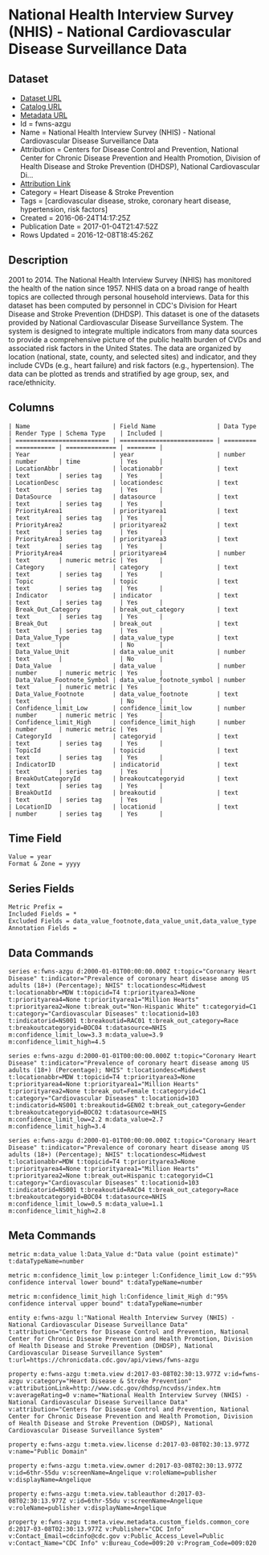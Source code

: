 # National Health Interview Survey (NHIS) - National Cardiovascular Disease Surveillance Data

## Dataset

* [Dataset URL](https://chronicdata.cdc.gov/api/views/fwns-azgu/rows.json?max_rows=100)
* [Catalog URL](https://catalog.data.gov/dataset/national-health-interview-survey-nhis-national-cardiovascular-disease-surveillance-data)
* [Metadata URL](https://chronicdata.cdc.gov/api/views/fwns-azgu)
* Id = fwns-azgu
* Name = National Health Interview Survey (NHIS) - National Cardiovascular Disease Surveillance Data
* Attribution = Centers for Disease Control and Prevention, National Center for Chronic Disease Prevention and Health Promotion, Division of Health Disease and Stroke Prevention (DHDSP), National Cardiovascular Di...
* [Attribution Link](http://www.cdc.gov/dhdsp/ncvdss/index.htm)
* Category = Heart Disease & Stroke Prevention
* Tags = [cardiovascular disease, stroke, coronary heart disease, hypertension, risk factors]
* Created = 2016-06-24T14:17:25Z
* Publication Date = 2017-01-04T21:47:52Z
* Rows Updated = 2016-12-08T18:45:26Z

## Description

2001 to 2014. The National Health Interview Survey (NHIS) has monitored the health of the nation since 1957. NHIS data on a broad range of health topics are collected through personal household interviews.  Data for this dataset has been computed by personnel in CDC's Division for Heart Disease and Stroke Prevention (DHDSP).  This dataset is one of the datasets provided by National Cardiovascular Disease Surveillance System. The system is designed to integrate multiple indicators from many data sources to provide a comprehensive picture of the public health burden of CVDs and associated risk factors in the United States. The data are organized by location (national, state, county, and selected sites) and indicator, and they include CVDs (e.g., heart failure) and risk factors (e.g., hypertension). The data can be plotted as trends and stratified by age group, sex, and race/ethnicity.

## Columns

```ls
| Name                       | Field Name                 | Data Type | Render Type | Schema Type    | Included | 
| ========================== | ========================== | ========= | =========== | ============== | ======== | 
| Year                       | year                       | number    | number      | time           | Yes      | 
| LocationAbbr               | locationabbr               | text      | text        | series tag     | Yes      | 
| LocationDesc               | locationdesc               | text      | text        | series tag     | Yes      | 
| DataSource                 | datasource                 | text      | text        | series tag     | Yes      | 
| PriorityArea1              | priorityarea1              | text      | text        | series tag     | Yes      | 
| PriorityArea2              | priorityarea2              | text      | text        | series tag     | Yes      | 
| PriorityArea3              | priorityarea3              | text      | text        | series tag     | Yes      | 
| PriorityArea4              | priorityarea4              | number    | text        | numeric metric | Yes      | 
| Category                   | category                   | text      | text        | series tag     | Yes      | 
| Topic                      | topic                      | text      | text        | series tag     | Yes      | 
| Indicator                  | indicator                  | text      | text        | series tag     | Yes      | 
| Break_Out_Category         | break_out_category         | text      | text        | series tag     | Yes      | 
| Break_Out                  | break_out                  | text      | text        | series tag     | Yes      | 
| Data_Value_Type            | data_value_type            | text      | text        |                | No       | 
| Data_Value_Unit            | data_value_unit            | number    | text        |                | No       | 
| Data_Value                 | data_value                 | number    | number      | numeric metric | Yes      | 
| Data_Value_Footnote_Symbol | data_value_footnote_symbol | number    | text        | numeric metric | Yes      | 
| Data_Value_Footnote        | data_value_footnote        | text      | text        |                | No       | 
| Confidence_limit_Low       | confidence_limit_low       | number    | number      | numeric metric | Yes      | 
| Confidence_limit_High      | confidence_limit_high      | number    | number      | numeric metric | Yes      | 
| CategoryId                 | categoryid                 | text      | text        | series tag     | Yes      | 
| TopicId                    | topicid                    | text      | text        | series tag     | Yes      | 
| IndicatorID                | indicatorid                | text      | text        | series tag     | Yes      | 
| BreakOutCategoryId         | breakoutcategoryid         | text      | text        | series tag     | Yes      | 
| BreakOutId                 | breakoutid                 | text      | text        | series tag     | Yes      | 
| LocationID                 | locationid                 | text      | number      | series tag     | Yes      | 
```

## Time Field

```ls
Value = year
Format & Zone = yyyy
```

## Series Fields

```ls
Metric Prefix = 
Included Fields = *
Excluded Fields = data_value_footnote,data_value_unit,data_value_type
Annotation Fields = 
```

## Data Commands

```ls
series e:fwns-azgu d:2000-01-01T00:00:00.000Z t:topic="Coronary Heart Disease" t:indicator="Prevalence of coronary heart disease among US adults (18+) (Percentage); NHIS" t:locationdesc=Midwest t:locationabbr=MDW t:topicid=T4 t:priorityarea3=None t:priorityarea4=None t:priorityarea1="Million Hearts" t:priorityarea2=None t:break_out="Non-Hispanic White" t:categoryid=C1 t:category="Cardiovascular Diseases" t:locationid=103 t:indicatorid=NS001 t:breakoutid=RAC01 t:break_out_category=Race t:breakoutcategoryid=BOC04 t:datasource=NHIS m:confidence_limit_low=3.3 m:data_value=3.9 m:confidence_limit_high=4.5

series e:fwns-azgu d:2000-01-01T00:00:00.000Z t:topic="Coronary Heart Disease" t:indicator="Prevalence of coronary heart disease among US adults (18+) (Percentage); NHIS" t:locationdesc=Midwest t:locationabbr=MDW t:topicid=T4 t:priorityarea3=None t:priorityarea4=None t:priorityarea1="Million Hearts" t:priorityarea2=None t:break_out=Female t:categoryid=C1 t:category="Cardiovascular Diseases" t:locationid=103 t:indicatorid=NS001 t:breakoutid=GEN02 t:break_out_category=Gender t:breakoutcategoryid=BOC02 t:datasource=NHIS m:confidence_limit_low=2.2 m:data_value=2.7 m:confidence_limit_high=3.4

series e:fwns-azgu d:2000-01-01T00:00:00.000Z t:topic="Coronary Heart Disease" t:indicator="Prevalence of coronary heart disease among US adults (18+) (Percentage); NHIS" t:locationdesc=Midwest t:locationabbr=MDW t:topicid=T4 t:priorityarea3=None t:priorityarea4=None t:priorityarea1="Million Hearts" t:priorityarea2=None t:break_out=Hispanic t:categoryid=C1 t:category="Cardiovascular Diseases" t:locationid=103 t:indicatorid=NS001 t:breakoutid=RAC04 t:break_out_category=Race t:breakoutcategoryid=BOC04 t:datasource=NHIS m:confidence_limit_low=0.5 m:data_value=1.1 m:confidence_limit_high=2.8
```

## Meta Commands

```ls
metric m:data_value l:Data_Value d:"Data value (point estimate)" t:dataTypeName=number

metric m:confidence_limit_low p:integer l:Confidence_limit_Low d:"95% confidence interval lower bound" t:dataTypeName=number

metric m:confidence_limit_high l:Confidence_limit_High d:"95% confidence interval upper bound" t:dataTypeName=number

entity e:fwns-azgu l:"National Health Interview Survey (NHIS) - National Cardiovascular Disease Surveillance Data" t:attribution="Centers for Disease Control and Prevention, National Center for Chronic Disease Prevention and Health Promotion, Division of Health Disease and Stroke Prevention (DHDSP), National Cardiovascular Disease Surveillance System" t:url=https://chronicdata.cdc.gov/api/views/fwns-azgu

property e:fwns-azgu t:meta.view d:2017-03-08T02:30:13.977Z v:id=fwns-azgu v:category="Heart Disease & Stroke Prevention" v:attributionLink=http://www.cdc.gov/dhdsp/ncvdss/index.htm v:averageRating=0 v:name="National Health Interview Survey (NHIS) - National Cardiovascular Disease Surveillance Data" v:attribution="Centers for Disease Control and Prevention, National Center for Chronic Disease Prevention and Health Promotion, Division of Health Disease and Stroke Prevention (DHDSP), National Cardiovascular Disease Surveillance System"

property e:fwns-azgu t:meta.view.license d:2017-03-08T02:30:13.977Z v:name="Public Domain"

property e:fwns-azgu t:meta.view.owner d:2017-03-08T02:30:13.977Z v:id=6thr-55du v:screenName=Angelique v:roleName=publisher v:displayName=Angelique

property e:fwns-azgu t:meta.view.tableauthor d:2017-03-08T02:30:13.977Z v:id=6thr-55du v:screenName=Angelique v:roleName=publisher v:displayName=Angelique

property e:fwns-azgu t:meta.view.metadata.custom_fields.common_core d:2017-03-08T02:30:13.977Z v:Publisher="CDC Info" v:Contact_Email=cdcinfo@cdc.gov v:Public_Access_Level=Public v:Contact_Name="CDC Info" v:Bureau_Code=009:20 v:Program_Code=009:020
```